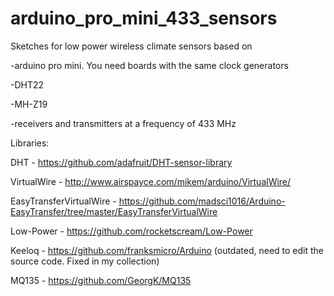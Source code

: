 # arduino_pro_mini_433_sensors
Sketches for low power wireless climate sensors based on

-arduino pro mini. You need boards with the same clock generators

-DHT22

-MH-Z19

-receivers and transmitters at a frequency of 433 MHz

Libraries:

DHT - https://github.com/adafruit/DHT-sensor-library

VirtualWire - http://www.airspayce.com/mikem/arduino/VirtualWire/

EasyTransferVirtualWire - https://github.com/madsci1016/Arduino-EasyTransfer/tree/master/EasyTransferVirtualWire

Low-Power - https://github.com/rocketscream/Low-Power

Keeloq - https://github.com/franksmicro/Arduino (outdated, need to edit the source code. Fixed in my collection)

MQ135 - https://github.com/GeorgK/MQ135

